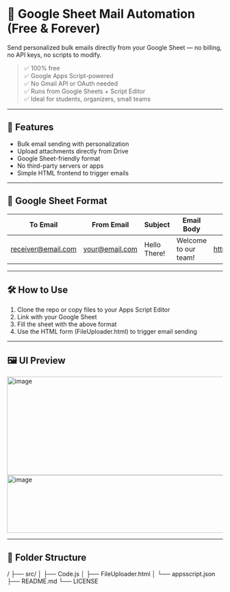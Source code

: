 # 📧 Google Sheet Mail Automation (Free & Forever)

Send personalized bulk emails directly from your Google Sheet — no billing, no API keys, no scripts to modify.

> ✅ 100% free  
> ✅ Google Apps Script-powered  
> ✅ No Gmail API or OAuth needed  
> ✅ Runs from Google Sheets + Script Editor  
> ✅ Ideal for students, organizers, small teams

---

## 🚀 Features

- Bulk email sending with personalization  
- Upload attachments directly from Drive  
- Google Sheet-friendly format  
- No third-party servers or apps  
- Simple HTML frontend to trigger emails  

---

## 🧩 Google Sheet Format

| To Email        | From Email     | Subject        | Email Body | Attachment (Drive link) |
|-----------------|----------------|----------------|------------|--------------------------|
| receiver@email.com | your@email.com | Hello There! | Welcome to our team! | https://drive.google.com/file/d/... |

---

## 🛠️ How to Use

1. Clone the repo or copy files to your Apps Script Editor  
2. Link with your Google Sheet  
3. Fill the sheet with the above format  
4. Use the HTML form (FileUploader.html) to trigger email sending  

---

## 🖼️ UI Preview

<img width="911" height="230" alt="image" src="https://github.com/user-attachments/assets/333ef8ad-3bbb-43dc-8957-80b0863989ec" />
<img width="905" height="135" alt="image" src="https://github.com/user-attachments/assets/9b998807-624c-46e1-ad3d-7f79fb15c1d0" />

---

## 📁 Folder Structure

/
├── src/
│ ├── Code.js
│ ├── FileUploader.html
│ └── appsscript.json
├── README.md
└── LICENSE


